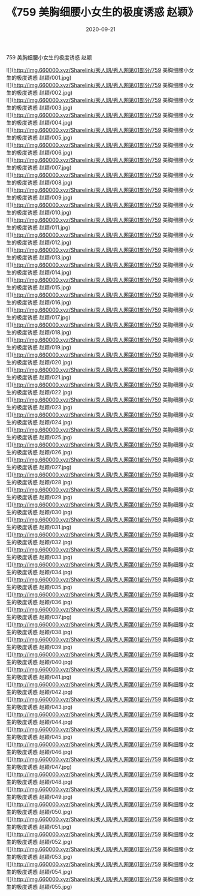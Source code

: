 ﻿---
layout: post
title:  《759 美胸细腰小女生的极度诱惑 赵颖》
date:   2020-09-21
img: http://img.660000.xyz/Sharelink/秀人网/秀人网第01部分/759 美胸细腰小女生的极度诱惑 赵颖/000.jpg
categories: [美女, 清纯, 唯美]
---

759 美胸细腰小女生的极度诱惑 赵颖

  ![](http://img.660000.xyz/Sharelink/秀人网/秀人网第01部分/759 美胸细腰小女生的极度诱惑 赵颖/001.jpg) <br> ![](http://img.660000.xyz/Sharelink/秀人网/秀人网第01部分/759 美胸细腰小女生的极度诱惑 赵颖/002.jpg) <br> ![](http://img.660000.xyz/Sharelink/秀人网/秀人网第01部分/759 美胸细腰小女生的极度诱惑 赵颖/003.jpg) <br> ![](http://img.660000.xyz/Sharelink/秀人网/秀人网第01部分/759 美胸细腰小女生的极度诱惑 赵颖/004.jpg) <br> ![](http://img.660000.xyz/Sharelink/秀人网/秀人网第01部分/759 美胸细腰小女生的极度诱惑 赵颖/005.jpg) <br> ![](http://img.660000.xyz/Sharelink/秀人网/秀人网第01部分/759 美胸细腰小女生的极度诱惑 赵颖/006.jpg) <br> ![](http://img.660000.xyz/Sharelink/秀人网/秀人网第01部分/759 美胸细腰小女生的极度诱惑 赵颖/007.jpg) <br> ![](http://img.660000.xyz/Sharelink/秀人网/秀人网第01部分/759 美胸细腰小女生的极度诱惑 赵颖/008.jpg) <br> ![](http://img.660000.xyz/Sharelink/秀人网/秀人网第01部分/759 美胸细腰小女生的极度诱惑 赵颖/009.jpg) <br> ![](http://img.660000.xyz/Sharelink/秀人网/秀人网第01部分/759 美胸细腰小女生的极度诱惑 赵颖/010.jpg) <br> ![](http://img.660000.xyz/Sharelink/秀人网/秀人网第01部分/759 美胸细腰小女生的极度诱惑 赵颖/011.jpg) <br> ![](http://img.660000.xyz/Sharelink/秀人网/秀人网第01部分/759 美胸细腰小女生的极度诱惑 赵颖/012.jpg) <br> ![](http://img.660000.xyz/Sharelink/秀人网/秀人网第01部分/759 美胸细腰小女生的极度诱惑 赵颖/013.jpg) <br> ![](http://img.660000.xyz/Sharelink/秀人网/秀人网第01部分/759 美胸细腰小女生的极度诱惑 赵颖/014.jpg) <br> ![](http://img.660000.xyz/Sharelink/秀人网/秀人网第01部分/759 美胸细腰小女生的极度诱惑 赵颖/015.jpg) <br> ![](http://img.660000.xyz/Sharelink/秀人网/秀人网第01部分/759 美胸细腰小女生的极度诱惑 赵颖/016.jpg) <br> ![](http://img.660000.xyz/Sharelink/秀人网/秀人网第01部分/759 美胸细腰小女生的极度诱惑 赵颖/017.jpg) <br> ![](http://img.660000.xyz/Sharelink/秀人网/秀人网第01部分/759 美胸细腰小女生的极度诱惑 赵颖/018.jpg) <br> ![](http://img.660000.xyz/Sharelink/秀人网/秀人网第01部分/759 美胸细腰小女生的极度诱惑 赵颖/019.jpg) <br> ![](http://img.660000.xyz/Sharelink/秀人网/秀人网第01部分/759 美胸细腰小女生的极度诱惑 赵颖/020.jpg) <br> ![](http://img.660000.xyz/Sharelink/秀人网/秀人网第01部分/759 美胸细腰小女生的极度诱惑 赵颖/021.jpg) <br> ![](http://img.660000.xyz/Sharelink/秀人网/秀人网第01部分/759 美胸细腰小女生的极度诱惑 赵颖/022.jpg) <br> ![](http://img.660000.xyz/Sharelink/秀人网/秀人网第01部分/759 美胸细腰小女生的极度诱惑 赵颖/023.jpg) <br> ![](http://img.660000.xyz/Sharelink/秀人网/秀人网第01部分/759 美胸细腰小女生的极度诱惑 赵颖/024.jpg) <br> ![](http://img.660000.xyz/Sharelink/秀人网/秀人网第01部分/759 美胸细腰小女生的极度诱惑 赵颖/025.jpg) <br> ![](http://img.660000.xyz/Sharelink/秀人网/秀人网第01部分/759 美胸细腰小女生的极度诱惑 赵颖/026.jpg) <br> ![](http://img.660000.xyz/Sharelink/秀人网/秀人网第01部分/759 美胸细腰小女生的极度诱惑 赵颖/027.jpg) <br> ![](http://img.660000.xyz/Sharelink/秀人网/秀人网第01部分/759 美胸细腰小女生的极度诱惑 赵颖/028.jpg) <br> ![](http://img.660000.xyz/Sharelink/秀人网/秀人网第01部分/759 美胸细腰小女生的极度诱惑 赵颖/029.jpg) <br> ![](http://img.660000.xyz/Sharelink/秀人网/秀人网第01部分/759 美胸细腰小女生的极度诱惑 赵颖/030.jpg) <br> ![](http://img.660000.xyz/Sharelink/秀人网/秀人网第01部分/759 美胸细腰小女生的极度诱惑 赵颖/031.jpg) <br> ![](http://img.660000.xyz/Sharelink/秀人网/秀人网第01部分/759 美胸细腰小女生的极度诱惑 赵颖/032.jpg) <br> ![](http://img.660000.xyz/Sharelink/秀人网/秀人网第01部分/759 美胸细腰小女生的极度诱惑 赵颖/033.jpg) <br> ![](http://img.660000.xyz/Sharelink/秀人网/秀人网第01部分/759 美胸细腰小女生的极度诱惑 赵颖/034.jpg) <br> ![](http://img.660000.xyz/Sharelink/秀人网/秀人网第01部分/759 美胸细腰小女生的极度诱惑 赵颖/035.jpg) <br> ![](http://img.660000.xyz/Sharelink/秀人网/秀人网第01部分/759 美胸细腰小女生的极度诱惑 赵颖/036.jpg) <br> ![](http://img.660000.xyz/Sharelink/秀人网/秀人网第01部分/759 美胸细腰小女生的极度诱惑 赵颖/037.jpg) <br> ![](http://img.660000.xyz/Sharelink/秀人网/秀人网第01部分/759 美胸细腰小女生的极度诱惑 赵颖/038.jpg) <br> ![](http://img.660000.xyz/Sharelink/秀人网/秀人网第01部分/759 美胸细腰小女生的极度诱惑 赵颖/039.jpg) <br> ![](http://img.660000.xyz/Sharelink/秀人网/秀人网第01部分/759 美胸细腰小女生的极度诱惑 赵颖/040.jpg) <br> ![](http://img.660000.xyz/Sharelink/秀人网/秀人网第01部分/759 美胸细腰小女生的极度诱惑 赵颖/041.jpg) <br> ![](http://img.660000.xyz/Sharelink/秀人网/秀人网第01部分/759 美胸细腰小女生的极度诱惑 赵颖/042.jpg) <br> ![](http://img.660000.xyz/Sharelink/秀人网/秀人网第01部分/759 美胸细腰小女生的极度诱惑 赵颖/043.jpg) <br> ![](http://img.660000.xyz/Sharelink/秀人网/秀人网第01部分/759 美胸细腰小女生的极度诱惑 赵颖/044.jpg) <br> ![](http://img.660000.xyz/Sharelink/秀人网/秀人网第01部分/759 美胸细腰小女生的极度诱惑 赵颖/045.jpg) <br> ![](http://img.660000.xyz/Sharelink/秀人网/秀人网第01部分/759 美胸细腰小女生的极度诱惑 赵颖/046.jpg) <br> ![](http://img.660000.xyz/Sharelink/秀人网/秀人网第01部分/759 美胸细腰小女生的极度诱惑 赵颖/047.jpg) <br> ![](http://img.660000.xyz/Sharelink/秀人网/秀人网第01部分/759 美胸细腰小女生的极度诱惑 赵颖/048.jpg) <br> ![](http://img.660000.xyz/Sharelink/秀人网/秀人网第01部分/759 美胸细腰小女生的极度诱惑 赵颖/049.jpg) <br> ![](http://img.660000.xyz/Sharelink/秀人网/秀人网第01部分/759 美胸细腰小女生的极度诱惑 赵颖/050.jpg) <br> ![](http://img.660000.xyz/Sharelink/秀人网/秀人网第01部分/759 美胸细腰小女生的极度诱惑 赵颖/051.jpg) <br> ![](http://img.660000.xyz/Sharelink/秀人网/秀人网第01部分/759 美胸细腰小女生的极度诱惑 赵颖/052.jpg) <br> ![](http://img.660000.xyz/Sharelink/秀人网/秀人网第01部分/759 美胸细腰小女生的极度诱惑 赵颖/053.jpg) <br> ![](http://img.660000.xyz/Sharelink/秀人网/秀人网第01部分/759 美胸细腰小女生的极度诱惑 赵颖/054.jpg) <br> ![](http://img.660000.xyz/Sharelink/秀人网/秀人网第01部分/759 美胸细腰小女生的极度诱惑 赵颖/055.jpg) <br>